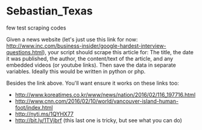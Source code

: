 # Sebastian_Texas
few test scraping codes

Given a news website (let's just use this link for now: http://www.inc.com/business-insider/google-hardest-interview-questions.html), your script should scrape this article for: The title, the date it was published, the author, the content/text of the article, and any embedded videos (or youtube links). Then save the data in separate variables. Ideally this would be written in python or php.

Besides the link above. You'll want ensure it works on these links too:
- http://www.koreatimes.co.kr/www/news/nation/2016/02/116_197716.html
- http://www.cnn.com/2016/02/10/world/vancouver-island-human-foot/index.html
- http://nyti.ms/1QYHX77
- http://bit.ly/1TVjbrf (this last one is tricky, but see what you can do)
